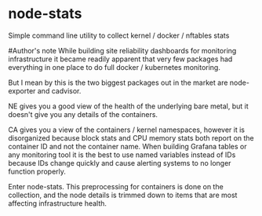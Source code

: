 # node-stats
Simple command line utility to collect kernel / docker / nftables stats

#Author's note
While building site reliability dashboards for monitoring infrastructure it became readily apparent that very few packages had everything in one place to do full docker / kubernetes monitoring.

But I mean by this is the two biggest packages out in the market are node-exporter and cadvisor.

NE gives you a good view of the health of the underlying bare metal, but it doesn't give you any details of the containers.

CA gives you a view of the containers / kernel namespaces, however it is disorganized because block stats and CPU memory stats both report on the container ID and not the container name.  When building Grafana tables or any monitoring tool it is the best to use named variables instead of IDs because IDs change quickly and cause alerting systems to no longer function properly.


Enter node-stats.  This preprocessing for containers is done on the collection, and the node details is trimmed down to items that are most affecting infrastructure health.
